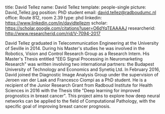 title: David Tellez
name: David Tellez
template: people-single
picture: David_Tellez.jpg
position: PhD student
email: david.tellez@radboudumc.nl
office: Route 812, room 2.39
type: phd
linkedin: https://www.linkedin.com/in/davidtellezm
scholar: https://scholar.google.com/citations?user=O6dYqTEAAAAJ
researcherid: http://www.researcherid.com/rid/V-7094-2017

David Tellez graduated in Telecommunication Engineering at the University of Seville in 2014. During his Master's studies he was involved in the Robotics, Vision and Control Research Group as a Research Intern. His Master's Thesis entitled "EEG Signal Processing in Neuromarketing Research" was written involving two international partners: the Budapest University of Technology and Economics and Synetiq Ltd. In February 2016, David joined the Diagnostic Image Analysis Group under the supervision of Jeroen van der Laak and Francesco Ciompi as a PhD student. He is a recipient of the Junior Research Grant from Radboud Institute for Health Sciences in 2016 with the Thesis title "Deep learning for improved prognostics in breast cancer". This project aims to explore how deep neural networks can be applied to the field of Computational Pathology, with the specific goal of improving breast cancer prognosis.
